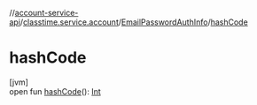 //[account-service-api](../../../index.md)/[classtime.service.account](../index.md)/[EmailPasswordAuthInfo](index.md)/[hashCode](hash-code.md)

# hashCode

[jvm]\
open fun [hashCode](hash-code.md)(): [Int](https://kotlinlang.org/api/latest/jvm/stdlib/kotlin/-int/index.html)
